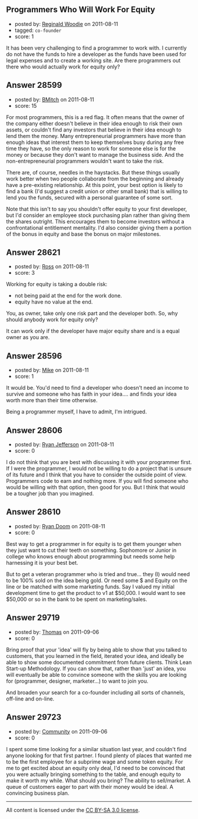 ## Programmers Who Will Work For Equity

- posted by: [Reginald Woodie](https://stackexchange.com/users/-1/12602-reginald-woodie) on 2011-08-11
- tagged: `co-founder`
- score: 1

It has been very challenging to find a programmer to work with. I currently do not have the funds to hire a developer as the funds have been used for legal expenses and to create a working site. Are there programmers out there who would actually work for equity only? 


## Answer 28599

- posted by: [BMitch](https://stackexchange.com/users/-1/11142-bmitch) on 2011-08-11
- score: 15

For most programmers, this is a red flag.  It often means that the owner of the company either doesn't believe in their idea enough to risk their own assets, or couldn't find any investors that believe in their idea enough to lend them the money.  Many entrepreneurial  programmers have more than enough ideas that interest them to keep themselves busy during any free time they have, so the only reason to work for someone else is for the money or because they don't want to manage the business side.  And the non-entrepreneurial programmers wouldn't want to take the risk.

There are, of course, needles in the haystacks.  But these things usually work better when two people collaborate from the beginning and already have a pre-existing relationship.  At this point, your best option is likely to find a bank (I'd suggest a credit union or other small bank) that is willing to lend you the funds, secured with a personal guarantee of some sort.

Note that this isn't to say you shouldn't offer equity to your first developer, but I'd consider an employee stock purchasing plan rather than giving them the shares outright.  This encourages them to become investors without a confrontational entitlement mentality.  I'd also consider giving them a portion of the bonus in equity and base the bonus on major milestones.


## Answer 28621

- posted by: [Ross](https://stackexchange.com/users/-1/1390-ross) on 2011-08-11
- score: 3

Working for equity is taking a double risk:

- not being paid at the end for the work done.
- equity have no value at the end.

You, as owner, take only one risk part and the developer both. So, why should anybody work for equity only? 

It can work only if the developer have major equity share and is a equal owner as you are.


## Answer 28596

- posted by: [Mike](https://stackexchange.com/users/-1/11945-mike) on 2011-08-11
- score: 1

It would be. You'd need to find a developer who doesn't need an income to survive and someone who has faith in your idea.... and finds your idea worth more than their time otherwise.

Being a programmer myself, I have to admit, I'm intrigued.



## Answer 28606

- posted by: [Ryan Jefferson](https://stackexchange.com/users/-1/12593-ryan-jefferson) on 2011-08-11
- score: 0

I do not think that you are best with discussing it with your programmer first.  If I were the programmer, I would not be willing to do a project that is unsure of its future and I think that you have to consider the outside point of view.  Programmers code to earn and nothing more.  If you will find someone who would be willing with that option, then good for you.  But I think that would be a tougher job than you imagined.


## Answer 28610

- posted by: [Ryan Doom](https://stackexchange.com/users/-1/5655-ryan-doom) on 2011-08-11
- score: 0

Best way to get a programmer in for equity is to get them younger when they just want to cut their teeth on something.  Sophomore or Junior in college who knows enough about programming but needs some help harnessing it is your best bet.

But to get a veteran programmer who is tried and true... they (I) would need to be 100% sold on the idea being gold. Or need some $ and Equity on the line or be matched with some marketing funds.  Say I valued my initial development time to get the product to v1 at $50,000. I would want to see $50,000 or so in the bank to be spent on marketing/sales.




## Answer 29719

- posted by: [Thomas](https://stackexchange.com/users/-1/13164-thomas) on 2011-09-06
- score: 0

Bring proof that your 'idea' will fly by being able to show that you talked to customers, that you learned in the field, iterated your idea, and ideally be able to show some documented commitment from future clients. Think Lean Start-up Methodology. If you can show that, rather than 'just' an idea, you will eventually be able to convince someone with the skills you are looking for (programmer, designer, marketer...) to want to join you.

And broaden your search for a co-founder including all sorts of channels, off-line and on-line. 



## Answer 29723

- posted by: [Community](https://stackexchange.com/users/-1/-1-community) on 2011-09-06
- score: 0

I spent some time looking for a similar situation last year, and couldn't find anyone looking for that first partner.  I found plenty of places that wanted me to be the first employee for a subprime wage and some token equity. For me to get excited about an equity only deal, I'd need to be convinced that you were actually bringing something to the table, and enough equity to make it worth my while. What should you bring? The ability to sell/market. A queue of customers eager to part with their money would be ideal. A convincing business plan.  



---

All content is licensed under the [CC BY-SA 3.0 license](https://creativecommons.org/licenses/by-sa/3.0/).
